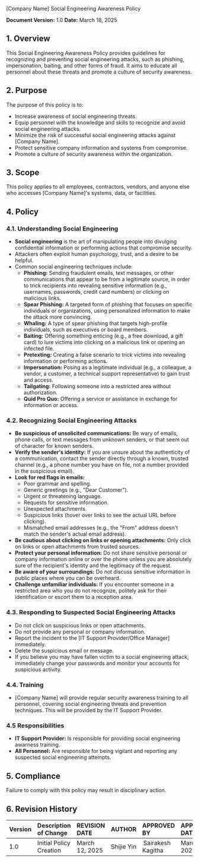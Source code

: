 [Company Name]
Social Engineering Awareness Policy

**Document Version:** 1.0
**Date:** March 18, 2025

## 1. Overview

This Social Engineering Awareness Policy provides guidelines for recognizing and preventing social engineering attacks, such as phishing, impersonation, baiting, and other forms of fraud. It aims to educate all personnel about these threats and promote a culture of security awareness.

## 2. Purpose

The purpose of this policy is to:

*   Increase awareness of social engineering threats.
*   Equip personnel with the knowledge and skills to recognize and avoid social engineering attacks.
*   Minimize the risk of successful social engineering attacks against [Company Name].
*   Protect sensitive company information and systems from compromise.
*   Promote a culture of security awareness within the organization.

## 3. Scope

This policy applies to all employees, contractors, vendors, and anyone else who accesses [Company Name]'s systems, data, or facilities.

## 4. Policy

### 4.1. Understanding Social Engineering

*   **Social engineering** is the art of manipulating people into divulging confidential information or performing actions that compromise security.
*   Attackers often exploit human psychology, trust, and a desire to be helpful.
*   Common social engineering techniques include:
    *   **Phishing:**  Sending fraudulent emails, text messages, or other communications that appear to be from a legitimate source, in order to trick recipients into revealing sensitive information (e.g., usernames, passwords, credit card numbers) or clicking on malicious links.
    *   **Spear Phishing:**  A targeted form of phishing that focuses on specific individuals or organizations, using personalized information to make the attack more convincing.
    *   **Whaling:**  A type of spear phishing that targets high-profile individuals, such as executives or board members.
    *   **Baiting:**  Offering something enticing (e.g., a free download, a gift card) to lure victims into clicking on a malicious link or opening an infected file.
    *   **Pretexting:**  Creating a false scenario to trick victims into revealing information or performing actions.
    *   **Impersonation:**  Posing as a legitimate individual (e.g., a colleague, a vendor, a customer, a technical support representative) to gain trust and access.
    *   **Tailgating:**  Following someone into a restricted area without authorization.
    *   **Quid Pro Quo:** Offering a service or assistance in exchange for information or access.

### 4.2. Recognizing Social Engineering Attacks

*   **Be suspicious of unsolicited communications:**  Be wary of emails, phone calls, or text messages from unknown senders, or that seem out of character for known senders.
*   **Verify the sender's identity:**  If you are unsure about the authenticity of a communication, contact the sender directly through a known, trusted channel (e.g., a phone number you have on file, not a number provided in the suspicious email).
*   **Look for red flags in emails:**
    *   Poor grammar and spelling.
    *   Generic greetings (e.g., "Dear Customer").
    *   Urgent or threatening language.
    *   Requests for sensitive information.
    *   Unexpected attachments.
    *   Suspicious links (hover over links to see the actual URL before clicking).
    *   Mismatched email addresses (e.g., the "From" address doesn't match the sender's actual email address).
*   **Be cautious about clicking on links or opening attachments:**  Only click on links or open attachments from trusted sources.
*   **Protect your personal information:**  Do not share sensitive personal or company information online or over the phone unless you are absolutely sure of the recipient's identity and the legitimacy of the request.
*   **Be aware of your surroundings:**  Do not discuss sensitive information in public places where you can be overheard.
*   **Challenge unfamiliar individuals:**  If you encounter someone in a restricted area who you do not recognize, politely ask for their identification or escort them to a reception area.

### 4.3. Responding to Suspected Social Engineering Attacks

*   Do not click on suspicious links or open attachments.
*   Do not provide any personal or company information.
*   Report the incident to the [IT Support Provider/Office Manager] immediately.
*   Delete the suspicious email or message.
*   If you believe you may have fallen victim to a social engineering attack, immediately change your passwords and monitor your accounts for suspicious activity.

### 4.4. Training

*   [Company Name] will provide regular security awareness training to all personnel, covering social engineering threats and prevention techniques. This will be provided by the IT Support Provider.

### 4.5 Responsibilities
*    **IT Support Provider:** Is responsible for providing social engineering awarness training.
*   **All Personnel:** Are responsible for being vigilant and reporting any suspected social engineering attempts.

## 5. Compliance

Failure to comply with this policy may result in disciplinary action.

## 6. Revision History
| Version | Description of Change       | REVISION DATE              | AUTHOR  | APPROVED BY |APPROVED DATE|
| :------ | :---------- | :----------------- | :-------------------- |:-------------------- |:-------------------- |
| 1.0     | Initial Policy Creation |March 12, 2025  | Shijie Yin | Sairakesh Kagitha |March 20, 2025|

